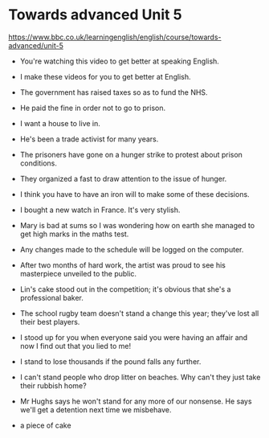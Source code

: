 # Towards advanced Unit 5

https://www.bbc.co.uk/learningenglish/english/course/towards-advanced/unit-5

* You're watching this video to get better at speaking English.

* I make these videos for you to get better at English.

* The government has raised taxes so as to fund the NHS.

* He paid the fine in order not to go to prison.

* I want a house to live in.

* He's been a trade activist for many years.

* The prisoners have gone on a hunger strike to protest about prison conditions.

* They organized a fast to draw attention to the issue of hunger.

* I think you have to have an iron will to make some of these decisions.

* I bought a new watch in France. It's very stylish.

* Mary is bad at sums so I was wondering how on earth she managed to get high marks in the maths test.

* Any changes made to the schedule will be logged on the computer.

* After two months of hard work, the artist was proud to see his masterpiece unveiled to the public.

* Lin's cake stood out in the competition; it's obvious that she's a professional baker.

* The school rugby team doesn't stand a change this year; they've lost all their best players.

* I stood up for you when everyone said you were having an affair and now I find out that you lied to me!

* I stand to lose thousands if the pound falls any further.

* I can't stand people who drop litter on beaches. Why can't they just take their rubbish home?

* Mr Hughs says he won't stand for any more of our nonsense. He says we'll get a detention next time we misbehave.

* a piece of cake
